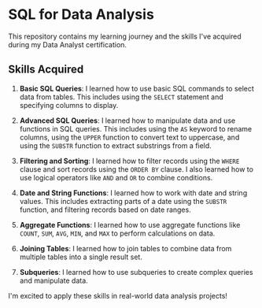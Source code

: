 # SQL for Data Analysis

This repository contains my learning journey and the skills I've acquired during my Data Analyst certification.

## Skills Acquired

1. **Basic SQL Queries**: I learned how to use basic SQL commands to select data from tables. This includes using the `SELECT` statement and specifying columns to display.

2. **Advanced SQL Queries**: I learned how to manipulate data and use functions in SQL queries. This includes using the `AS` keyword to rename columns, using the `UPPER` function to convert text to uppercase, and using the `SUBSTR` function to extract substrings from a field.

3. **Filtering and Sorting**: I learned how to filter records using the `WHERE` clause and sort records using the `ORDER BY` clause. I also learned how to use logical operators like `AND` and `OR` to combine conditions.

4. **Date and String Functions**: I learned how to work with date and string values. This includes extracting parts of a date using the `SUBSTR` function, and filtering records based on date ranges.

5. **Aggregate Functions**: I learned how to use aggregate functions like `COUNT`, `SUM`, `AVG`, `MIN`, and `MAX` to perform calculations on data.

6. **Joining Tables**: I learned how to join tables to combine data from multiple tables into a single result set.

7. **Subqueries**: I learned how to use subqueries to create complex queries and manipulate data.

I'm excited to apply these skills in real-world data analysis projects!

